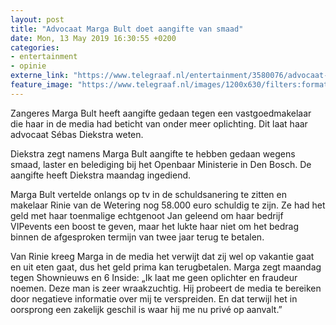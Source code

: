 ```yaml
---
layout: post
title: "Advocaat Marga Bult doet aangifte van smaad"
date: Mon, 13 May 2019 16:30:55 +0200
categories: 
- entertainment 
- opinie 
externe_link: "https://www.telegraaf.nl/entertainment/3580076/advocaat-marga-bult-doet-aangifte-van-smaad"
feature_image: "https://www.telegraaf.nl/images/1200x630/filters:format(jpeg):quality(80)/cdn-kiosk-api.telegraaf.nl/befa646e-758b-11e9-ad86-0218eaf05005.jpg"
---
```


<p class="intro">Zangeres Marga Bult heeft aangifte gedaan tegen een vastgoedmakelaar die haar in de media had beticht van onder meer oplichting. Dit laat haar advocaat Sébas Diekstra weten.</p> <p>Diekstra zegt namens Marga Bult aangifte te hebben gedaan wegens smaad, laster en belediging bij het Openbaar Ministerie in Den Bosch. De aangifte heeft Diekstra maandag ingediend.</p><p>Marga Bult vertelde onlangs op tv in de schuldsanering te zitten en makelaar Rinie van de Wetering nog 58.000 euro schuldig te zijn. Ze had het geld met haar toenmalige echtgenoot Jan geleend om haar bedrijf VIPevents een boost te geven, maar het lukte haar niet om het bedrag binnen de afgesproken termijn van twee jaar terug te betalen.</p><p>Van Rinie kreeg Marga in de media het verwijt dat zij wel op vakantie gaat en uit eten gaat, dus het geld prima kan terugbetalen. Marga zegt maandag tegen Shownieuws en 6 Inside: „Ik laat me geen oplichter en fraudeur noemen. Deze man is zeer wraakzuchtig. Hij probeert de media te bereiken door negatieve informatie over mij te verspreiden. En dat terwijl het in oorsprong een zakelijk geschil is waar hij me nu privé op aanvalt.”</p>
